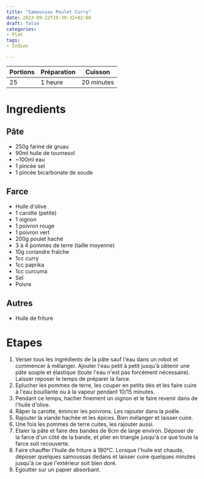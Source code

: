 ```yaml
---
title: "Samoussas Poulet Curry"
date: 2023-09-22T19:39:32+02:00
draft: false
categories:
- Plat
tags:
- Indien

---
```


| Portions | Préparation | Cuisson    |
|----------|-------------|------------|
| 25       | 1 heure     | 20 minutes |

# Ingredients

## Pâte

- 250g farine de gruau
- 90ml huile de tournesol
- ~100ml eau
- 1 pincée sel
- 1 pincée bicarbonate de soude

## Farce

- Huile d'olive
- 1 carotte (petite)
- 1 oignon
- 1 poivron rouge
- 1 poivron vert
- 200g poulet haché
- 3 à 4 pommes de terre (taille moyenne)
- 10g coriandre fraîche
- 1cc curry
- 1cc paprika
- 1cc curcuma
- Sel
- Poivre

## Autres

- Huile de friture

# Etapes

1) Verser tous les ingrédients de la pâte sauf l'eau dans un robot et commencer à mélanger. Ajouter l'eau petit à petit jusqu'à obtenir une pâte souple et élastique (toute l'eau n'est pas forcément nécessaire). Laisser reposer le temps de préparer la farce.
2) Eplucher les pommes de terre, les couper en petits dés et les faire cuire à l'eau bouillante ou à la vapeur pendant 10/15 minutes.
3) Pendant ce temps, hacher finement un oignon et le faire revenir dans de l'huile d'olive.
4) Râper la carotte, émincer les poivrons. Les rajouter dans la poêle.
5) Rajouter la viande hachée et les épices. Bien mélanger et laisser cuire.
6) Une fois les pommes de terre cuites, les rajouter aussi.
7) Etaler la pâte et faire des bandes de 8cm de large environ. Déposer de la farce d'un côté de la bande, et plier en triangle jusqu'à ce que toute la farce soit recouverte.
8) Faire chauffer l'huile de friture à 180°C. Lorsque l'huile est chaude, déposer quelques samoussas dedans et laisser cuire quelques minutes jusqu'à ce que l'extérieur soit bien doré.
9) Egoutter sur un papier absorbant.